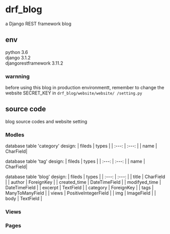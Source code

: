 # drf_blog  
a Django REST framework blog

## env
python 3.6  
django 3.1.2  
djangorestframework 3.11.2
### warnning
before using this blog in production environmentt, remember to change the website SECRET_KEY in `drf_blog/website/website/
/setting.py`

## source code
blog source codes and website setting

### Modles
database table 'category' design: 
| fileds | types |
| :---: | :---: |
| name | CharField|

database table 'tag' design:
| fileds | types |
| :---: | :---: |
| name | CharField|

database table 'blog' design:
| fileds | types |
| :---: | :---: |
| title | CharField |
| author | ForeignKey |
| created_time | DateTimeField |
| modifyed_time | DateTimeField |
| excerpt | TextField |
| category |  ForeignKey |
| tags | ManyToManyField |
| views | PositiveIntegerField |
| img | ImageField |
| body | TextField |
### Views
### Pages
